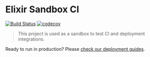 # Elixir Sandbox CI

[![Build Status](https://travis-ci.org/caique/elixir-sandbox-ci.svg?branch=master)](https://travis-ci.org/caique/elixir-sandbox-ci)
[![codecov](https://codecov.io/gh/caique/elixir-sandbox-ci/branch/master/graph/badge.svg)](https://codecov.io/gh/caique/elixir-sandbox-ci)

> This project is used as a sandbox to test CI and deployment integrations.

Ready to run in production? Please [check our deployment guides](http://www.phoenixframework.org/docs/deployment).
